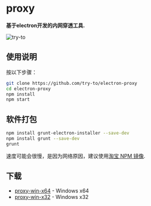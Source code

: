 # proxy

**基于electron开发的内网穿透工具.**

![try-to](http://downloads.tryto.cn/proxy/1.0.0/img/2.png)

## 使用说明

按以下步骤：

```bash
git clone https://github.com/try-to/electron-proxy
cd electron-proxy
npm install
npm start
```
## 软件打包
```bash
npm install grunt-electron-installer --save-dev
npm install grunt --save-dev
grunt
```

速度可能会很慢，是因为网络原因，建议使用[淘宝 NPM 镜像](https://npm.taobao.org/).

## 下载

- [proxy-win-x64](http://downloads.tryto.cn/proxy/1.0.0/win64.zip) - Windows x64
- [proxy-win-x32](http://downloads.tryto.cn/proxy/1.0.0/win32.zip) - Windows x32

